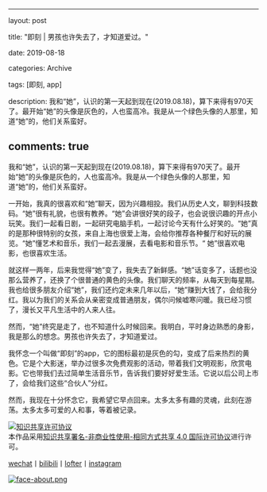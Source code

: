 
---
layout: post

title: "即刻 | 男孩也许失去了，才知道爱过。"

date:   2019-08-18

categories: Archive

tags: [即刻, app]

description: 我和“她”，认识的第一天起到现在(2019.08.18)，算下来得有970天了。最开始“她”的头像是灰色的，人也蛮高冷。我是从一个绿色头像的人那里，知道“她”的，他们关系蛮好。

comments: true
---

我和“她”，认识的第一天起到现在(2019.08.18)，算下来得有970天了。最开始“她”的头像是灰色的，人也蛮高冷。我是从一个绿色头像的人那里，知道“她”的，他们关系蛮好。


一开始，我真的很喜欢和“她”聊天，因为兴趣相投。我们从历史人文，聊到科技数码。“她”很有礼貌，也很有教养。“她”会讲很好笑的段子，也会说很识趣的开点小玩笑。我们一起看日剧，一起研究电脑手机，一起讨论今天有什么好笑的。“她”真的是那种很特别的女孩，来自上海也很爱上海，会给你推荐各种餐厅和好玩的展览。“她”懂艺术和音乐，我们一起去漫展，去看电影和音乐节。“ 她”很喜欢电影，也很喜欢生活。


就这样一两年，后来我觉得“她”变了，我失去了新鲜感。“她”话变多了，话题也没那么营养了，还换了个很普通的黄色的头像。我们聊天的频率，从每天到每星期。我也给很多朋友介绍“她”，我们还约定未来几年以后，“她”赚到大钱了，会给我分红。我以为我们的关系会从亲密变成普通朋友，偶尔问候嘘寒问暖。我已经习惯了，漫长又平凡生活中的人来人往。


然而，“她”终究是走了，也不知道什么时候回来。我明白，平时身边熟悉的身影，我是那么的想念。男孩也许失去了，才知道爱过。


我怀念一个叫做“即刻”的app，它的图标最初是灰色的勾，变成了后来热烈的黄色。它是个大影迷，举办过很多次免费观影的活动，带着我们文明观影，欣赏电影。它也带我们去过简单生活音乐节，告诉我们要好好爱生活。它说以后公司上市了，会给我们这些“合伙人”分红。


然而，我现在十分怀念它，我希望它早点回来。太多太多有趣的灵魂，此刻在游荡。太多太多可爱的人和事，等着被记录。



<a rel="license" href="http://creativecommons.org/licenses/by-nc-sa/4.0/"><img alt="知识共享许可协议" style="border-width:0" src="https://i.creativecommons.org/l/by-nc-sa/4.0/88x31.png" /></a><br />本作品采用<a rel="license" href="http://creativecommons.org/licenses/by-nc-sa/4.0/">知识共享署名-非商业性使用-相同方式共享 4.0 国际许可协议</a>进行许可。

[wechat](http://mp.weixin.qq.com/s?__biz=MzIxMTM4NTM0Nw==&mid=100000449&idx=1&sn=0b1c290b2253f7c71fbcf8cafd946a3f&chksm=17576fad2020e6bba7ce49ba5a5e8affabb8ffb9a37afe25a4d070d3abc88b65b5f004da6fc3#rd)丨[bilibili](https://space.bilibili.com/5041218/#/)丨[lofter](http://thentrue.lofter.com)丨[instagram](https://www.instagram.com/thentrue001/)

[![face-about.png](https://i.loli.net/2018/07/20/5b5189a0488a6.png)](https://i.loli.net/2018/07/20/5b5189a0488a6.png)

